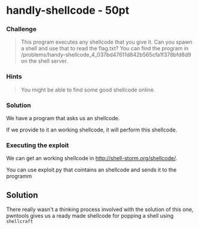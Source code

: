# handly-shellcode - 50pt

### Challenge ###
> This program executes any shellcode that you give it. Can you spawn a shell and use that to read the flag.txt? You can find the program in /problems/handy-shellcode_4_037bd47611d842b565cfa1f378bfd8d9 on the shell server.


### Hints ###
> You might be able to find some good shellcode online.

### Solution ###

We have a program that asks us an shellcode.

If we provide to it an working shellcode, it will perform this shellcode.

### Executing the exploit ###

We can get an working shellcode in http://shell-storm.org/shellcode/.

You can use exploit.py that cointains an shellcode and sends it to the programm

## Solution
There really wasn't a thinking process involved with the solution of this one, pwntools gives us a ready made shellcode for popping a shell using `shellcraft`
